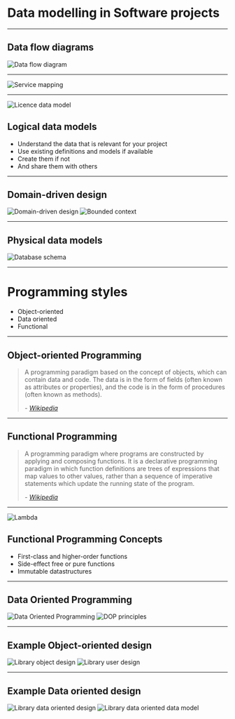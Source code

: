 # Data modelling in Software projects

---

## Data flow diagrams

![Data flow diagram](images/data-flow-diagrams.png) <!-- .element: height="500" -->

---

![Service mapping](images/service-mapping.png) <!-- .element: height="600" -->

---

![Licence data model](images/ea-licence-data-model.png) <!-- .element: width="300" style="float:right" -->

## Logical data models

- Understand the data that is relevant for your project <!-- .element: class="fragment" -->
- Use existing definitions and models if available <!-- .element: class="fragment" -->
- Create them if not <!-- .element: class="fragment" -->
- And share them with others <!-- .element: class="fragment" -->

---

## Domain-driven design

![Domain-driven design](images/ddd.jpg) <!-- .element: height="400" style="float:left" -->
![Bounded context](images/dp-bounded-context.png) <!-- .element: height="400" -->

---

## Physical data models

![Database schema](images/relational-database.png) <!-- .element: height="400" -->

---

# Programming styles

- Object-oriented
- Data oriented
- Functional <!-- .element: class="fragment" -->

---

## Object-oriented Programming

> A programming paradigm based on the concept of objects, which can contain data and code. The data is in the form of fields (often known as attributes or properties), and the code is in the form of procedures (often known as methods).
>
> _- [Wikipedia](https://en.wikipedia.org/wiki/Object-oriented_programming)_

--- 

## Functional Programming

>A programming paradigm where programs are constructed by applying and composing functions. It is a declarative programming paradigm in which function definitions are trees of expressions that map values to other values, rather than a sequence of imperative statements which update the running state of the program.
>
> _- [Wikipedia](https://en.wikipedia.org/wiki/Functional_programming)_

---

![Lambda](images/anonymous-lambda.svg) <!-- .element: width="200" style="float:right" -->
## Functional Programming Concepts

- First-class and higher-order functions
- Side-effect free or pure functions
- Immutable datastructures

---

## Data Oriented Programming

![Data Oriented Programming](images/data-oriented-programming.jpg) <!-- .element: height="500" style="float:left" -->
![DOP principles](images/data-oriented-programming.png) <!-- .element: height="300" -->

---

## Example Object-oriented design

![Library object design](images/library-object-oriented-design.png) <!-- .element: height="400" style="float:left" -->
![Library user design](images/library-user-object-oriented-design.png) <!-- .element: height="300" -->

---

## Example Data oriented design

![Library data oriented design](images/library-dop-design.png) <!-- .element: height="280" style="float:left" -->
![Library data oriented data model](images/library-dop-data-model.png) <!-- .element: height="350" -->

